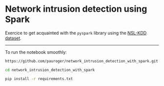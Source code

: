 # Network intrusion detection using Spark

Exercice to get acquainted with the `pyspark` library using the [NSL-KDD dataset](https://www.unb.ca/cic/datasets/nsl.html).

---

To run the notebook smoothly:

```bash
https://github.com/pauroger/network_intrusion_detection_with_spark.git

cd network_intrusion_detection_with_spark

pip install -r requirements.txt
```

